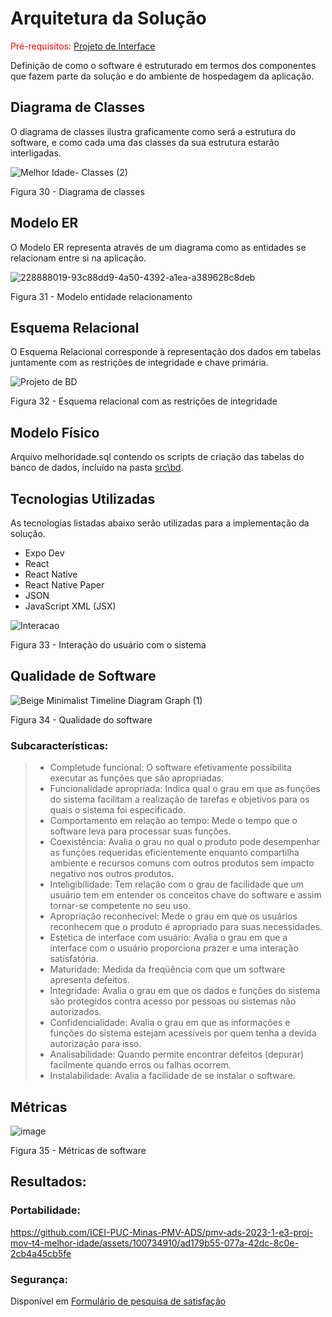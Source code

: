 # Arquitetura da Solução

<span style="color:red">Pré-requisitos: <a href="https://github.com/ICEI-PUC-Minas-PMV-ADS/pmv-ads-2023-1-e3-proj-mov-t4-melhor-idade/blob/main/docs/04-Projeto%20de%20Interface.md"> Projeto de Interface</a></span>

Definição de como o software é estruturado em termos dos componentes que fazem parte da solução e do ambiente de hospedagem da aplicação.

## Diagrama de Classes

O diagrama de classes ilustra graficamente como será a estrutura do software, e como cada uma das classes da sua estrutura estarão interligadas.

![Melhor Idade- Classes  (2)](https://github.com/ICEI-PUC-Minas-PMV-ADS/pmv-ads-2023-1-e3-proj-mov-t4-melhor-idade/assets/100734910/02178d7f-5344-4d02-a28c-5bb68a5f58d9)

Figura 30 - Diagrama de classes

## Modelo ER

O Modelo ER representa através de um diagrama como as entidades se relacionam entre si na aplicação.

![228888019-93c88dd9-4a50-4392-a1ea-a389628c8deb](https://github.com/ICEI-PUC-Minas-PMV-ADS/pmv-ads-2023-1-e3-proj-mov-t4-melhor-idade/assets/100742971/3cf327ac-e554-4d3f-bd10-928d2ca38b6d)


Figura 31 - Modelo entidade relacionamento

## Esquema Relacional

O Esquema Relacional corresponde à representação dos dados em tabelas juntamente com as restrições de integridade e chave primária.

![Projeto de BD](https://github.com/ICEI-PUC-Minas-PMV-ADS/pmv-ads-2023-1-e3-proj-mov-t4-melhor-idade/assets/100447878/1d04b440-1b70-4b5d-8ee6-c023f7f73927)


Figura 32 - Esquema relacional com as restrições de integridade

## Modelo Físico

Arquivo melhoridade.sql contendo os scripts de criação das tabelas do banco de dados, incluído na pasta <a href="https://github.com/ICEI-PUC-Minas-PMV-ADS/pmv-ads-2023-1-e3-proj-mov-t4-melhor-idade/tree/main/src">src\bd</a>.

## Tecnologias Utilizadas

As tecnologias listadas abaixo serão utilizadas para a implementação da solução.

* Expo Dev
* React
* React Native
* React Native Paper
* JSON
* JavaScript XML (JSX)

![Interacao](https://user-images.githubusercontent.com/100447878/227193733-c98bb22a-0916-4cce-b06c-5e0e3e3a8e1a.gif)

Figura 33 - Interação do usuário com o sistema

## Qualidade de Software

![Beige Minimalist Timeline Diagram Graph (1)](https://user-images.githubusercontent.com/100734910/224740162-b1e98ace-0fb5-46f1-af7a-52edf3474eea.png)

Figura 34 - Qualidade do software

### Subcaracterísticas:
> - Completude funcional: O software efetivamente possibilita executar as funções que são apropriadas.<br>
> - Funcionalidade apropriada: Indica qual o grau em que as funções do sistema facilitam a realização de tarefas e objetivos para os quais o sistema foi especificado.<br>
> - Comportamento em relação ao tempo: Mede o tempo que o software leva para processar suas funções.<br>
> - Coexistência: Avalia o grau no qual o produto pode desempenhar as funções requeridas eficientemente enquanto compartilha ambiente e recursos comuns com outros produtos sem impacto negativo nos outros produtos. <br>
> - Inteligibilidade: Tem relação com o grau de facilidade que um usuário tem em entender os conceitos chave do software e assim tornar-se competente no seu uso.<br>
> - Apropriação reconhecível: Mede o grau em que os usuários reconhecem que o produto é apropriado para suas necessidades. <br>
> - Estética de interface com usuário: Avalia o grau em que a interface com o usuário proporciona prazer e uma interação satisfatória. <br>
> - Maturidade: Medida da freqüência com que um software apresenta defeitos. <br>
> - Integridade: Avalia o grau em que os dados e funções do sistema são protegidos contra acesso por pessoas ou sistemas não autorizados. <br>
> - Confidencialidade: Avalia o grau em que as informações e funções do sistema estejam acessíveis por quem tenha a devida autorização para isso. <br>
> - Analisabilidade: Quando permite encontrar defeitos (depurar) facilmente quando erros ou falhas ocorrem.
> - Instalabilidade: Avalia a facilidade de se instalar o software.


## Métricas

![image](https://github.com/ICEI-PUC-Minas-PMV-ADS/pmv-ads-2023-1-e3-proj-mov-t4-melhor-idade/assets/100734910/d956a85a-57ed-40f5-a235-04772d10b058)

Figura 35 - Métricas de software

## Resultados:


### Portabilidade:


https://github.com/ICEI-PUC-Minas-PMV-ADS/pmv-ads-2023-1-e3-proj-mov-t4-melhor-idade/assets/100734910/ad179b55-077a-42dc-8c0e-2cb4a45cb5fe

### Segurança:











Disponível em <a href="https://lue4qkj7yaw.typeform.com/report/ld7TVXs2/JdcOmq9k9vCyM4Ud"> Formulário de pesquisa de satisfação</a>

